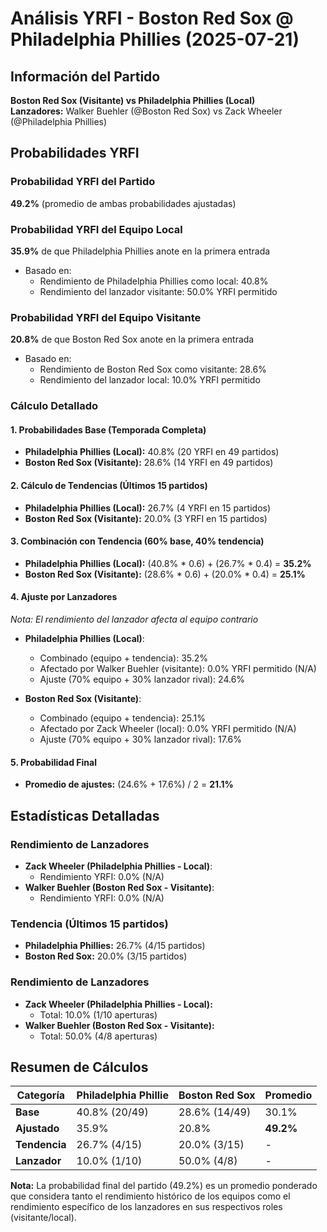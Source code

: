 # Análisis YRFI - Boston Red Sox @ Philadelphia Phillies (2025-07-21)

## Información del Partido
**Boston Red Sox (Visitante) vs Philadelphia Phillies (Local)**  
**Lanzadores:** Walker Buehler (@Boston Red Sox) vs Zack Wheeler (@Philadelphia Phillies)

## Probabilidades YRFI

### Probabilidad YRFI del Partido
**49.2%** (promedio de ambas probabilidades ajustadas)

### Probabilidad YRFI del Equipo Local
**35.9%** de que Philadelphia Phillies anote en la primera entrada
- Basado en:
  - Rendimiento de Philadelphia Phillies como local: 40.8%
  - Rendimiento del lanzador visitante: 50.0% YRFI permitido

### Probabilidad YRFI del Equipo Visitante
**20.8%** de que Boston Red Sox anote en la primera entrada
- Basado en:
  - Rendimiento de Boston Red Sox como visitante: 28.6%
  - Rendimiento del lanzador local: 10.0% YRFI permitido

### Cálculo Detallado

#### 1. Probabilidades Base (Temporada Completa)
- **Philadelphia Phillies (Local):** 40.8% (20 YRFI en 49 partidos)
- **Boston Red Sox (Visitante):** 28.6% (14 YRFI en 49 partidos)

#### 2. Cálculo de Tendencias (Últimos 15 partidos)
- **Philadelphia Phillies (Local):** 26.7% (4 YRFI en 15 partidos)
- **Boston Red Sox (Visitante):** 20.0% (3 YRFI en 15 partidos)

#### 3. Combinación con Tendencia (60% base, 40% tendencia)
- **Philadelphia Phillies (Local):** (40.8% * 0.6) + (26.7% * 0.4) = **35.2%**
- **Boston Red Sox (Visitante):** (28.6% * 0.6) + (20.0% * 0.4) = **25.1%**

#### 4. Ajuste por Lanzadores
*Nota: El rendimiento del lanzador afecta al equipo contrario*

- **Philadelphia Phillies (Local)**:
  - Combinado (equipo + tendencia): 35.2%
  - Afectado por Walker Buehler (visitante): 0.0% YRFI permitido (N/A)
  - Ajuste (70% equipo + 30% lanzador rival): 24.6%

- **Boston Red Sox (Visitante)**:
  - Combinado (equipo + tendencia): 25.1%
  - Afectado por Zack Wheeler (local): 0.0% YRFI permitido (N/A)
  - Ajuste (70% equipo + 30% lanzador rival): 17.6%

#### 5. Probabilidad Final
- **Promedio de ajustes:** (24.6% + 17.6%) / 2 = **21.1%**

## Estadísticas Detalladas


### Rendimiento de Lanzadores
- **Zack Wheeler (Philadelphia Phillies - Local)**:
  - Rendimiento YRFI: 0.0% (N/A)
- **Walker Buehler (Boston Red Sox - Visitante)**:
  - Rendimiento YRFI: 0.0% (N/A)
### Tendencia (Últimos 15 partidos)
- **Philadelphia Phillies:** 26.7% (4/15 partidos)
- **Boston Red Sox:** 20.0% (3/15 partidos)

### Rendimiento de Lanzadores
- **Zack Wheeler (Philadelphia Phillies - Local):**
  - Total: 10.0% (1/10 aperturas)
- **Walker Buehler (Boston Red Sox - Visitante):**
  - Total: 50.0% (4/8 aperturas)

## Resumen de Cálculos
| Categoría | Philadelphia Phillie | Boston Red Sox       | Promedio |
|-----------|----------------------|----------------------|----------|
| **Base** | 40.8% (20/49) | 28.6% (14/49) | 30.1% |
| **Ajustado** | 35.9% | 20.8% | **49.2%** |
| **Tendencia** | 26.7% (4/15) | 20.0% (3/15) | - |
| **Lanzador** | 10.0% (1/10) | 50.0% (4/8) | - |

**Nota:** La probabilidad final del partido (49.2%) es un promedio ponderado que considera tanto el rendimiento histórico de los equipos como el rendimiento específico de los lanzadores en sus respectivos roles (visitante/local).